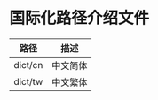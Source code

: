 # 国际化路径介绍文件

| 路径           | 描述   |
|--------------|------|
| dict/cn      | 中文简体 |
| dict/tw      | 中文繁体 |
